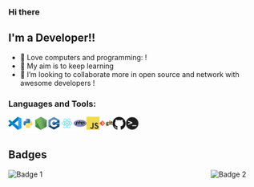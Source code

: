 ### Hi there 

<!--
**Veercodeprog/Veercodeprog** is a ✨ _special_ ✨ repository because its `README.md` (this file) appears on your GitHub profile.

Here are some ideas to get you started:

- 🔭 I’m currently working on ...
- 🌱 I’m currently learning ...
- 👯 I’m looking to collaborate on ...
- 🤔 I’m looking for help with ...
- 💬 Ask me about ...
- 📫 How to reach me: ...
- 😄 Pronouns: ...
- ⚡ Fun fact: ...
-->

## I'm a Developer!!

- 🔭 Love computers and programming: !
- 🌱 My aim is to keep learning
- 👯 I’m looking to collaborate more in open source and network with awesome developers !


### Languages and Tools:

<img align="left" alt="Visual Studio Code" width="26px" src="https://raw.githubusercontent.com/github/explore/80688e429a7d4ef2fca1e82350fe8e3517d3494d/topics/visual-studio-code/visual-studio-code.png" />
<img align="left" alt="Python" width="26px" src="https://raw.githubusercontent.com/github/explore/80688e429a7d4ef2fca1e82350fe8e3517d3494d/topics/python/python.png" />

<img align="left" alt="Node.js" width="26px" src="https://raw.githubusercontent.com/github/explore/master/topics/nodejs/nodejs.png" />

<img align="left" alt="C++" width="26px" src="https://raw.githubusercontent.com/github/explore/master/topics/cpp/cpp.png" />

<img align="left" alt="React" width="26px" src="https://raw.githubusercontent.com/github/explore/master/topics/react/react.png" />
<img align="left" alt="PHP" width="26px" src="https://raw.githubusercontent.com/github/explore/master/topics/php/php.png" />

<img align="left" alt="JavaScript" width="26px" src="https://raw.githubusercontent.com/github/explore/80688e429a7d4ef2fca1e82350fe8e3517d3494d/topics/javascript/javascript.png" />
<img align="left" alt="Git" width="26px" src="https://raw.githubusercontent.com/github/explore/80688e429a7d4ef2fca1e82350fe8e3517d3494d/topics/git/git.png" />
<img align="left" alt="GitHub" width="26px" src="https://raw.githubusercontent.com/github/explore/78df643247d429f6cc873026c0622819ad797942/topics/github/github.png" />
<img align="left" alt="Terminal" width="26px" src="https://raw.githubusercontent.com/github/explore/80688e429a7d4ef2fca1e82350fe8e3517d3494d/topics/terminal/terminal.png" />

<br />
<br />



## Badges
<div style="display: flex; justify-content: space-between; align-items: center;">
    <img src="https://user-images.githubusercontent.com/91560462/136450245-19069454-c58c-4459-b1c6-5e888e22fcb6.png" alt="Badge 1" style="width: 100px;">
    <img src="https://images.credly.com/size/250x250/images/3545154f-08b4-4f6f-9592-c356d7108965/Developing_Cloud_Native_Applications.png" alt="Badge 2" style="width: 100px;">
</div>




